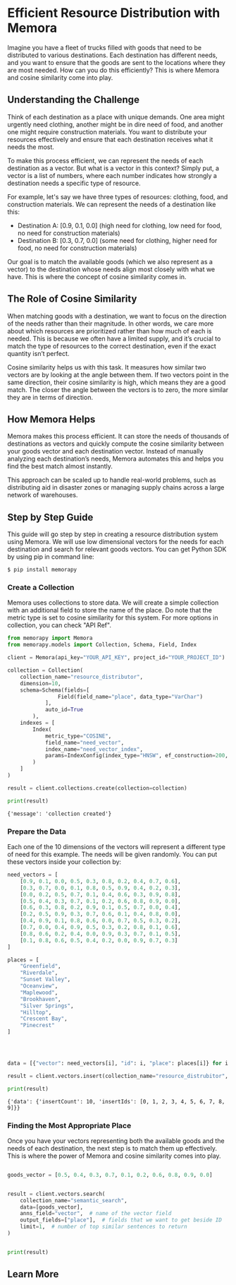 # Efficient Resource Distribution with Memora
Imagine you have a fleet of trucks filled with goods that need to be distributed to various destinations. Each destination has different needs, and you want to ensure that the goods are sent to the locations where they are most needed. How can you do this efficiently? This is where Memora and cosine similarity come into play.

## Understanding the Challenge
Think of each destination as a place with unique demands. One area might urgently need clothing, another might be in dire need of food, and another one might require construction materials. You want to distribute your resources effectively and ensure that each destination receives what it needs the most.

To make this process efficient, we can represent the needs of each destination as a vector. But what is a vector in this context? Simply put, a vector is a list of numbers, where each number indicates how strongly a destination needs a specific type of resource.

For example, let's say we have three types of resources: clothing, food, and construction materials. We can represent the needs of a destination like this:
- Destination A: [0.9, 0.1, 0.0] (high need for clothing, low need for food, no need for construction materials)
- Destination B: [0.3, 0.7, 0.0] (some need for clothing, higher need for food, no need for construction materials)

Our goal is to match the available goods (which we also represent as a vector) to the destination whose needs align most closely with what we have. This is where the concept of cosine similarity comes in.

## The Role of Cosine Similarity
When matching goods with a destination, we want to focus on the direction of the needs rather than their magnitude. In other words, we care more about which resources are prioritized rather than how much of each is needed. This is because we often have a limited supply, and it’s crucial to match the type of resources to the correct destination, even if the exact quantity isn’t perfect.

Cosine similarity helps us with this task. It measures how similar two vectors are by looking at the angle between them. If two vectors point in the same direction, their cosine similarity is high, which means they are a good match. The closer the angle between the vectors is to zero, the more similar they are in terms of direction.

## How Memora Helps
Memora makes this process efficient. It can store the needs of thousands of destinations as vectors and quickly compute the cosine similarity between your goods vector and each destination vector. Instead of manually analyzing each destination’s needs, Memora automates this and helps you find the best match almost instantly.

This approach can be scaled up to handle real-world problems, such as distributing aid in disaster zones or managing supply chains across a large network of warehouses.


## Step by Step Guide

This guide will go step by step in creating a resource distribution system using Memora. We will use low dimensional vectors for the needs for each destination and search for relevant goods vectors. You can get Python SDK by using pip in command line:

```shell
$ pip install memorapy
```

### Create a Collection
Memora uses collections to store data. We will create a simple collection with an additional field to store the name of the place. Do note that the metric type is set to cosine similarity for this system. For more options in collection, you can check "API Ref".

```python
from memorapy import Memora
from memorapy.models import Collection, Schema, Field, Index

client = Memora(api_key="YOUR_API_KEY", project_id="YOUR_PROJECT_ID")

collection = Collection(
    collection_name="resource_distributor",
    dimension=10,
    schema=Schema(fields=[
                Field(field_name="place", data_type="VarChar")
            ],
            auto_id=True
        ),
    indexes = [
        Index(
            metric_type="COSINE",
            field_name="need_vector",
            index_name="need_vector_index",
            params=IndexConfig(index_type="HNSW", ef_construction=200, m=16),
        )
    ]
)

result = client.collections.create(collection=collection)

print(result)
```
    {'message': 'collection created'}



### Prepare the Data

Each one of the 10 dimensions of the vectors will represent a different type of need for this example. The needs will be given randomly. You can put these vectors inside your collection by:


```python
need_vectors = [
    [0.9, 0.1, 0.0, 0.5, 0.3, 0.8, 0.2, 0.4, 0.7, 0.6],
    [0.3, 0.7, 0.0, 0.1, 0.8, 0.5, 0.9, 0.4, 0.2, 0.3],
    [0.0, 0.2, 0.5, 0.7, 0.1, 0.4, 0.6, 0.3, 0.9, 0.8],
    [0.5, 0.4, 0.3, 0.7, 0.1, 0.2, 0.6, 0.8, 0.9, 0.0],
    [0.6, 0.3, 0.8, 0.2, 0.9, 0.1, 0.5, 0.7, 0.0, 0.4],
    [0.2, 0.5, 0.9, 0.3, 0.7, 0.6, 0.1, 0.4, 0.8, 0.0],
    [0.4, 0.9, 0.1, 0.8, 0.6, 0.0, 0.7, 0.5, 0.3, 0.2],
    [0.7, 0.0, 0.4, 0.9, 0.5, 0.3, 0.2, 0.8, 0.1, 0.6],
    [0.8, 0.6, 0.2, 0.4, 0.0, 0.9, 0.3, 0.7, 0.1, 0.5],
    [0.1, 0.8, 0.6, 0.5, 0.4, 0.2, 0.0, 0.9, 0.7, 0.3]
]

places = [
    "Greenfield",
    "Riverdale",
    "Sunset Valley",
    "Oceanview",
    "Maplewood",
    "Brookhaven",
    "Silver Springs",
    "Hilltop",
    "Crescent Bay",
    "Pinecrest"
]




data = [{"vector": need_vectors[i], "id": i, "place": places[i]} for i in range(10)]

result = client.vectors.insert(collection_name="resource_distrubitor", data=data)

print(result)

```
    {'data': {'insertCount': 10, 'insertIds': [0, 1, 2, 3, 4, 5, 6, 7, 8, 9]}}


### Finding the Most Appropriate Place

Once you have your vectors representing both the available goods and the needs of each destination, the next step is to match them up effectively. This is where the power of Memora and cosine similarity comes into play.

```python

goods_vector = [0.5, 0.4, 0.3, 0.7, 0.1, 0.2, 0.6, 0.8, 0.9, 0.0]


result = client.vectors.search(
    collection_name="semantic_search",
    data=[goods_vector],
    anns_field="vector",  # name of the vector field
    output_fields=["place"],  # fields that we want to get beside ID
    limit=1,  # number of top similar sentences to return
)


print(result)
```


## Learn More



